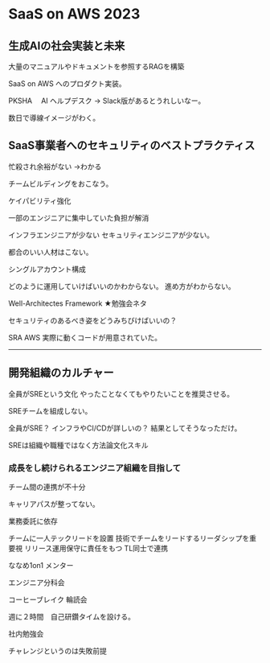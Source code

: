 # SaaS on AWS 2023

## 生成AIの社会実装と未来

大量のマニュアルやドキュメントを参照するRAGを構築

SaaS on AWS へのプロダクト実装。

PKSHA 　AI ヘルプデスク
→ Slack版があるとうれしいなー。

数日で導線イメージがわく。

## SaaS事業者へのセキュリティのベストプラクティス

忙殺され余裕がない
→わかる

チームビルディングをおこなう。

ケイパビリティ強化

一部のエンジニアに集中していた負担が解消

インフラエンジニアが少ない
セキュリティエンジニアが少ない。

都合のいい人材はこない。

シングルアカウント構成

どのように運用していけばいいのかわからない。
進め方がわからない。

Well-Architectes Framework                                                        ★勉強会ネタ

セキュリティのあるべき姿をどうみちびけばいいの？

SRA AWS
実際に動くコードが用意されていた。


---
## 開発組織のカルチャー

全員がSREという文化
やったことなくてもやりたいことを推奨させる。

SREチームを組成しない。

全員がSRE？
インフラやCI/CDが詳しいの？
結果としてそうなっただけ。

SREは組織や職種ではなく方法論文化スキル


### 成長をし続けられるエンジニア組織を目指して

チーム間の連携が不十分

キャリアパスが整ってない。

業務委託に依存


チームに一人テックリードを設置
技術でチームをリードするリーダシップを重要視
リリース運用保守に責任をもつ
TL同士で連携


ななめ1on1 メンター

エンジニア分科会

コーヒーブレイク
輪読会

週に２時間　自己研鑽タイムを設ける。

社内勉強会


チャレンジというのは失敗前提



